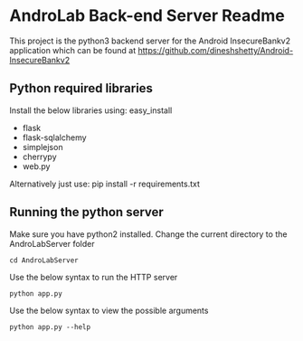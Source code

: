 AndroLab Back-end Server Readme
==========

This project is the python3 backend server for the Android InsecureBankv2 application which can be found at https://github.com/dineshshetty/Android-InsecureBankv2


Python required libraries
-----

Install the below libraries using: easy_install <libraryname>

* flask
* flask-sqlalchemy
* simplejson
* cherrypy
* web.py

Alternatively just use:
pip install -r requirements.txt

Running the python server
-----
Make sure you have python2 installed. Change the current directory to the AndroLabServer folder

	cd AndroLabServer

Use the below syntax to run the HTTP server

	python app.py

Use the below syntax to view the possible arguments

	python app.py --help
